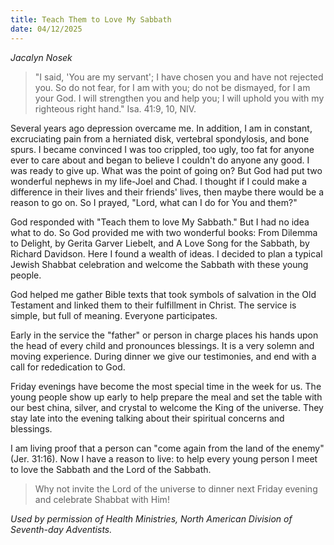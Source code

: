 ```yaml
---
title: Teach Them to Love My Sabbath
date: 04/12/2025
---
```


_Jacalyn Nosek_

> <p></p>
> "I said, 'You are my servant'; I have chosen you and have not rejected you. So do not fear, for I am with you; do not be dismayed, for I am your God. I will strengthen you and help you; I will uphold you with my righteous right hand." Isa. 41:9, 10, NIV.

Several years ago depression overcame me. In addition, I am in constant, excruciating pain from a herniated disk, vertebral spondylosis, and bone spurs. I became convinced I was too crippled, too ugly, too fat for anyone ever to care about and began to believe I couldn't do anyone any good. I was ready to give up. What was the point of going on? But God had put two wonderful nephews in my life-Joel and Chad. I thought if I could make a difference in their lives and their friends' lives, then maybe there would be a reason to go on. So I prayed, "Lord, what can I do for You and them?"

God responded with "Teach them to love My Sabbath." But I had no idea what to do. So God provided me with two wonderful books: From Dilemma to Delight, by Gerita Garver Liebelt, and A Love Song for the Sabbath, by Richard Davidson. Here I found a wealth of ideas. I decided to plan a typical Jewish Shabbat celebration and welcome the Sabbath with these young people.

God helped me gather Bible texts that took symbols of salvation in the Old Testament and linked them to their fulfillment in Christ. The service is simple, but full of meaning. Everyone participates.

Early in the service the "father" or person in charge places his hands upon the head of every child and pronounces blessings. It is a very solemn and moving experience. During dinner we give our testimonies, and end with a call for rededication to God.

Friday evenings have become the most special time in the week for us. The young people show up early to help prepare the meal and set the table with our best china, silver, and crystal to welcome the King of the universe. They stay late into the evening talking about their spiritual concerns and blessings.

I am living proof that a person can "come again from the land of the enemy" (Jer. 31:16). Now I have a reason to live: to help every young person I meet to love the Sabbath and the Lord of the Sabbath.

> <callout></callout>
> Why not invite the Lord of the universe to dinner next Friday evening and celebrate Shabbat with Him!

_Used by permission of Health Ministries, North American Division of Seventh-day Adventists._
